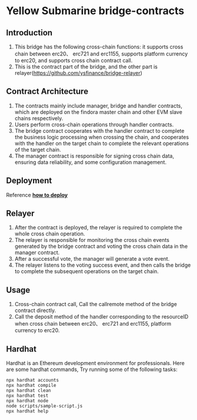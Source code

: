 # Yellow Submarine bridge-contracts

## Introduction
1. This bridge has the following cross-chain functions: it supports cross chain between erc20、 erc721 and erc1155, supports platform currency to erc20, and supports cross chain contract call. 
2. This is the contract part of the bridge, and the other part is relayer(https://github.com/ysfinance/bridge-relayer)

## Contract Architecture
1. The contracts mainly include manager, bridge and handler contracts, which are deployed on the findora master chain and other EVM slave chains respectively. 
2. Users perform cross-chain operations through handler contracts. 
3. The bridge contract cooperates with the handler contract to complete the business logic processing when crossing the chain, and cooperates with the handler on the target chain to complete the relevant operations of the target chain. 
4. The manager contract is responsible for signing cross chain data, ensuring data reliability, and some configuration management.

## Deployment
Reference [**how to deploy**](./docs/deploy.md)

## Relayer
1. After the contract is deployed, the relayer is required to complete the whole cross chain operation.
2. The relayer is responsible for monitoring the cross chain events generated by the bridge contract and voting the cross chain data in the manager contract.
3. After a successful vote, the manager will generate a vote event.
4. The relayer listens to the voting success event, and then calls the bridge to complete the subsequent operations on the target chain.

## Usage
1. Cross-chain contract call,  Call the callremote method of the bridge contract directly.
2. Call the deposit method of the handler corresponding to the resourceID when cross chain between erc20、 erc721 and erc1155, platform currency to erc20.

## Hardhat
Hardhat is an Ethereum development environment for professionals. Here are some hardhat commands, Try running some of the following tasks:

```shell
npx hardhat accounts
npx hardhat compile
npx hardhat clean
npx hardhat test
npx hardhat node
node scripts/sample-script.js
npx hardhat help
```

